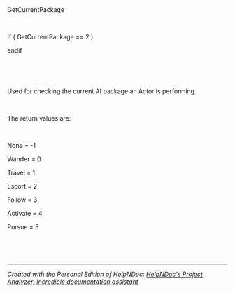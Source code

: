 # 

&nbsp;

&nbsp;

GetCurrentPackage

&nbsp;

If ( GetCurrentPackage == 2 )

endif

&nbsp;

&nbsp;

Used for checking the current AI package an Actor is performing.&nbsp;

&nbsp;

The return values are:

&nbsp;

None = -1

Wander = 0

Travel = 1

Escort = 2

Follow = 3

Activate = 4

Pursue = 5

&nbsp;

&nbsp;


***
_Created with the Personal Edition of HelpNDoc: [HelpNDoc's Project Analyzer: Incredible documentation assistant](<https://www.helpndoc.com/feature-tour/advanced-project-analyzer/>)_
